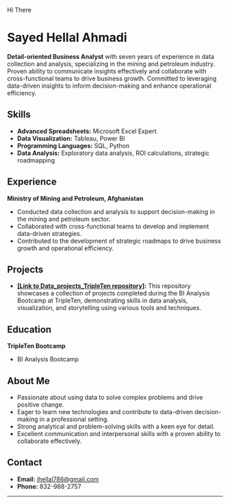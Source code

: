 Hi There


# Sayed Hellal Ahmadi

**Detail-oriented Business Analyst** with seven years of experience in data collection and analysis, specializing in the mining and petroleum industry. Proven ability to communicate insights effectively and collaborate with cross-functional teams to drive business growth. Committed to leveraging data-driven insights to inform decision-making and enhance operational efficiency.

## Skills

* **Advanced Spreadsheets:** Microsoft Excel Expert
* **Data Visualization:** Tableau, Power BI
* **Programming Languages:** SQL, Python
* **Data Analysis:** Exploratory data analysis, ROI calculations, strategic roadmapping

## Experience

**Ministry of Mining and Petroleum, Afghanistan**
* Conducted data collection and analysis to support decision-making in the mining and petroleum sector.
* Collaborated with cross-functional teams to develop and implement data-driven strategies.
* Contributed to the development of strategic roadmaps to drive business growth and operational efficiency.

## Projects

* **[[Link to Data_projects_TripleTen repository]](https://github.com/Sayedhellal/Data_projects_TripleTen.git):**  This repository showcases a collection of projects completed during the BI Analysis Bootcamp at TripleTen, demonstrating skills in data analysis, visualization, and storytelling using various tools and techniques.

## Education

**TripleTen Bootcamp**
* BI Analysis Bootcamp

##  About Me

* Passionate about using data to solve complex problems and drive positive change.
* Eager to learn new technologies and contribute to data-driven decision-making in a professional setting.
* Strong analytical and problem-solving skills with a keen eye for detail.
* Excellent communication and interpersonal skills with a proven ability to collaborate effectively.

## Contact

* **Email:** ihellal786@gmail.com
* **Phone:** 832-988-2757

---
